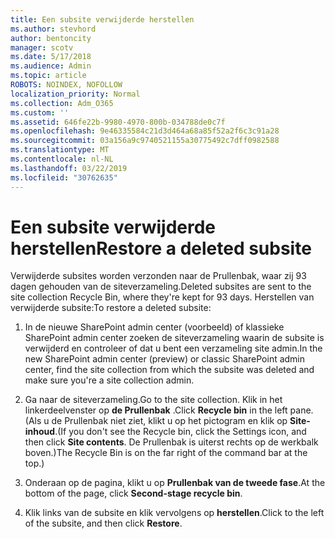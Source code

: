 ```yaml
---
title: Een subsite verwijderde herstellen
ms.author: stevhord
author: bentoncity
manager: scotv
ms.date: 5/17/2018
ms.audience: Admin
ms.topic: article
ROBOTS: NOINDEX, NOFOLLOW
localization_priority: Normal
ms.collection: Adm_O365
ms.custom: ''
ms.assetid: 646fe22b-9980-4970-800b-034788de0c7f
ms.openlocfilehash: 9e46335584c21d3d464a68a85f52a2f6c3c91a28
ms.sourcegitcommit: 03a156a9c9740521155a30775492c7dff0982588
ms.translationtype: MT
ms.contentlocale: nl-NL
ms.lasthandoff: 03/22/2019
ms.locfileid: "30762635"
---
```

# <a name="restore-a-deleted-subsite"></a><span data-ttu-id="27e75-102">Een subsite verwijderde herstellen</span><span class="sxs-lookup"><span data-stu-id="27e75-102">Restore a deleted subsite</span></span>

<span data-ttu-id="27e75-103">Verwijderde subsites worden verzonden naar de Prullenbak, waar zij 93 dagen gehouden van de siteverzameling.</span><span class="sxs-lookup"><span data-stu-id="27e75-103">Deleted subsites are sent to the site collection Recycle Bin, where they're kept for 93 days.</span></span> <span data-ttu-id="27e75-104">Herstellen van verwijderde subsite:</span><span class="sxs-lookup"><span data-stu-id="27e75-104">To restore a deleted subsite:</span></span>
  
1. <span data-ttu-id="27e75-105">In de nieuwe SharePoint admin center (voorbeeld) of klassieke SharePoint admin center zoeken de siteverzameling waarin de subsite is verwijderd en controleer of dat u bent een verzameling site admin.</span><span class="sxs-lookup"><span data-stu-id="27e75-105">In the new SharePoint admin center (preview) or classic SharePoint admin center, find the site collection from which the subsite was deleted and make sure you're a site collection admin.</span></span> 
    
2. <span data-ttu-id="27e75-106">Ga naar de siteverzameling.</span><span class="sxs-lookup"><span data-stu-id="27e75-106">Go to the site collection.</span></span> <span data-ttu-id="27e75-107">Klik in het linkerdeelvenster op **de Prullenbak** .</span><span class="sxs-lookup"><span data-stu-id="27e75-107">Click **Recycle bin** in the left pane.</span></span> <span data-ttu-id="27e75-108">(Als u de Prullenbak niet ziet, klikt u op het pictogram en klik op **Site-inhoud**.</span><span class="sxs-lookup"><span data-stu-id="27e75-108">(If you don't see the Recycle bin, click the Settings icon, and then click **Site contents**.</span></span> <span data-ttu-id="27e75-109">De Prullenbak is uiterst rechts op de werkbalk boven.)</span><span class="sxs-lookup"><span data-stu-id="27e75-109">The Recycle Bin is on the far right of the command bar at the top.)</span></span>
    
3. <span data-ttu-id="27e75-110">Onderaan op de pagina, klikt u op **Prullenbak van de tweede fase**.</span><span class="sxs-lookup"><span data-stu-id="27e75-110">At the bottom of the page, click **Second-stage recycle bin**.</span></span>
    
4. <span data-ttu-id="27e75-111">Klik links van de subsite en klik vervolgens op **herstellen**.</span><span class="sxs-lookup"><span data-stu-id="27e75-111">Click to the left of the subsite, and then click **Restore**.</span></span>
    

